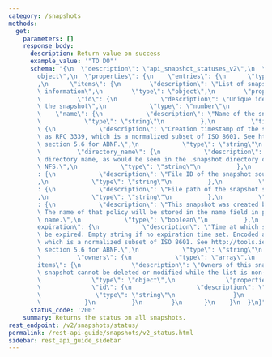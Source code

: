 ```yaml
---
category: /snapshots
methods:
  get:
    parameters: []
    response_body:
      description: Return value on success
      example_value: '"TO DO"'
      schema: "{\n  \"description\": \"api_snapshot_statuses_v2\",\n  \"type\": \"\
        object\",\n  \"properties\": {\n    \"entries\": {\n      \"type\": \"array\"\
        ,\n      \"items\": {\n        \"description\": \"List of snapshot status\
        \ information\",\n        \"type\": \"object\",\n        \"properties\": {\n\
        \          \"id\": {\n            \"description\": \"Unique identifier of\
        \ the snapshot\",\n            \"type\": \"number\"\n          },\n      \
        \    \"name\": {\n            \"description\": \"Name of the snapshot\",\n\
        \            \"type\": \"string\"\n          },\n          \"timestamp\":\
        \ {\n            \"description\": \"Creation timestamp of the snapshot, encoded\
        \ as RFC 3339, which is a normalized subset of ISO 8601. See http://tools.ietf.org/rfc/rfc3339.txt,\
        \ section 5.6 for ABNF.\",\n            \"type\": \"string\"\n          },\n\
        \          \"directory_name\": {\n            \"description\": \"Snapshot\
        \ directory name, as would be seen in the .snapshot directory over SMB or\
        \ NFS.\",\n            \"type\": \"string\"\n          },\n          \"source_file_id\"\
        : {\n            \"description\": \"File ID of the snapshot source directory\"\
        ,\n            \"type\": \"string\"\n          },\n          \"source_file_path\"\
        : {\n            \"description\": \"File path of the snapshot source directory\"\
        ,\n            \"type\": \"string\"\n          },\n          \"created_by_policy\"\
        : {\n            \"description\": \"This snapshot was created by a policy.\
        \ The name of that policy will be stored in the name field in place of a user-defined\
        \ name.\",\n            \"type\": \"boolean\"\n          },\n          \"\
        expiration\": {\n            \"description\": \"Time at which snapshot will\
        \ be expired. Empty string if no expiration time set. Encoded as RFC 3339,\
        \ which is a normalized subset of ISO 8601. See http://tools.ietf.org/rfc/rfc3339.txt,\
        \ section 5.6 for ABNF.\",\n            \"type\": \"string\"\n          },\n\
        \          \"owners\": {\n            \"type\": \"array\",\n            \"\
        items\": {\n              \"description\": \"Owners of this snapshot. The\
        \ snapshot cannot be deleted or modified while the list is non-empty.\",\n\
        \              \"type\": \"object\",\n              \"properties\": {\n  \
        \              \"id\": {\n                  \"description\": \"id\",\n   \
        \               \"type\": \"string\"\n                }\n              }\n\
        \            }\n          }\n        }\n      }\n    }\n  }\n}"
      status_code: '200'
    summary: Returns the status on all snapshots.
rest_endpoint: /v2/snapshots/status/
permalink: /rest-api-guide/snapshots/v2_status.html
sidebar: rest_api_guide_sidebar
---
```

